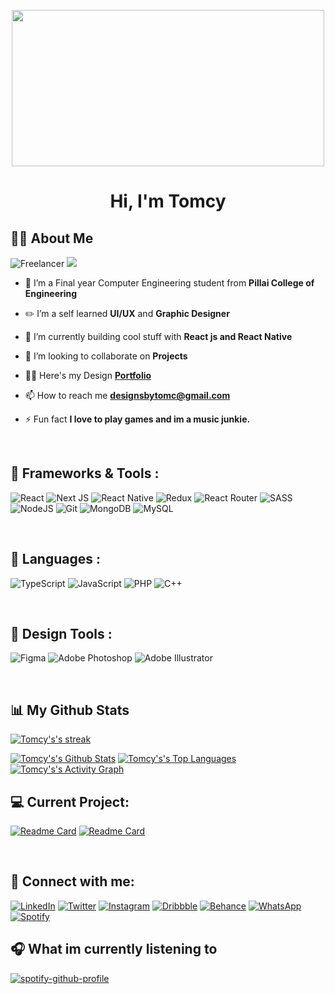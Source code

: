 <p align="center">
<img style="align-self:center"  height="250" width="500" src="https://i.pinimg.com/originals/c4/31/dd/c431dd7de99862ddb61c5d5f6d56041c.gif"/>
</p>

<h1 align="center">Hi, I'm Tomcy</h1>

## 🙋‍♂️ About Me
![Freelancer](https://img.shields.io/badge/Freelancer-29B2FE?style=for-the-badge&logo=Freelancer&logoColor=white)
![](https://komarev.com/ghpvc/?username=TomcyT&style=for-the-badge)

- 🔭 I’m a Final year Computer Engineering student from **Pillai College of Engineering**
- ✏️ I’m a self learned **UI/UX** and **Graphic Designer**

- 🌱 I’m currently building cool stuff with **React js and React Native**

- 👯 I’m looking to collaborate on **Projects**

- 👨‍💻 Here's my Design **[ Portfolio](https://www.behance.net/gallery/131279801/Design-Portfolio)**

- 📫 How to reach me **designsbytomc@gmail.com**

- ⚡ Fun fact **I love to play games and im a music junkie.**

<br>

## 🚀 Frameworks & Tools :
![React](https://img.shields.io/badge/react-%2320232a.svg?style=for-the-badge&logo=react&logoColor=%2361DAFB)
![Next JS](https://img.shields.io/badge/Next-black?style=for-the-badge&logo=next.js&logoColor=white)
![React Native](https://img.shields.io/badge/react_native-%2320232a.svg?style=for-the-badge&logo=react&logoColor=%2361DAFB)
![Redux](https://img.shields.io/badge/redux-%23593d88.svg?style=for-the-badge&logo=redux&logoColor=white)
![React Router](https://img.shields.io/badge/React_Router-CA4245?style=for-the-badge&logo=react-router&logoColor=white)
![SASS](https://img.shields.io/badge/SASS-hotpink.svg?style=for-the-badge&logo=SASS&logoColor=white)
![NodeJS](https://img.shields.io/badge/node.js-6DA55F?style=for-the-badge&logo=node.js&logoColor=white)
![Git](https://img.shields.io/badge/git-%23F05033.svg?style=for-the-badge&logo=git&logoColor=white)
![MongoDB](https://img.shields.io/badge/MongoDB-%234ea94b.svg?style=for-the-badge&logo=mongodb&logoColor=white)
![MySQL](https://img.shields.io/badge/mysql-%2300f.svg?style=for-the-badge&logo=mysql&logoColor=white)

<br>

## 🚀 Languages :
![TypeScript](https://img.shields.io/badge/typescript-%23007ACC.svg?style=for-the-badge&logo=typescript&logoColor=white)
![JavaScript](https://img.shields.io/badge/javascript-%23323330.svg?style=for-the-badge&logo=javascript&logoColor=%23F7DF1E)
![PHP](https://img.shields.io/badge/php-%23777BB4.svg?style=for-the-badge&logo=php&logoColor=white)
![C++](https://img.shields.io/badge/c++-%2300599C.svg?style=for-the-badge&logo=c%2B%2B&logoColor=white)

<br/>

## 🚀 Design Tools :
![Figma](https://img.shields.io/badge/figma-%23F24E1E.svg?style=for-the-badge&logo=figma&logoColor=white)
![Adobe Photoshop](https://img.shields.io/badge/adobe%20photoshop-%2331A8FF.svg?style=for-the-badge&logo=adobe%20photoshop&logoColor=white)
![Adobe Illustrator](https://img.shields.io/badge/adobe%20illustrator-%23FF9A00.svg?style=for-the-badge&logo=adobe%20illustrator&logoColor=white)

<br/>


## 📊 My Github Stats

<p>
    <a href="https://github.com/TomcT/github-readme-streak-stats">
        <img title="🔥 Get streak stats for your profile at git.io/streak-stats" alt="Tomcy's's streak" src="https://github-readme-streak-stats.herokuapp.com/?user=TomcyT&theme=black-ice&hide_border=true&stroke=0000&background=060A0CD0"/>
    </a>
</p>
    <a href="https://github.com/TomcyT/github-readme-stats"><img alt="Tomcy's's Github Stats" src="https://github-readme-stats.vercel.app/api?username=TomcyT&show_icons=true&count_private=true&theme=react&hide_border=true&bg_color=060A0CD0" /></a>
  <a href="https://github.com/TomcyT/github-readme-stats"><img alt="Tomcy's's Top Languages" src="https://github-readme-stats.vercel.app/api/top-langs/?username=TomcyT&langs_count=8&count_private=true&layout=compact&theme=react&hide_border=true&bg_color=060A0CD0" /></a>
<a href="https://github.com/TomcyT/github-readme-activity-graph"><img alt="Tomcy's's Activity Graph" src="https://activity-graph.herokuapp.com/graph?username=TomcyT&bg_color=060A0CD0&color=5BCDEC&line=5BCDEC&point=FFFFFF&hide_border=true" /></a>

<br/>

## 💻 Current Project:

[![Readme Card](https://github-readme-stats.vercel.app/api/pin/?username=TomcyT&repo=react-qoutes-app&theme=vue&hide_border=true)](https://github.com/TomcyT/react-qoutes-app)
[![Readme Card](https://github-readme-stats.vercel.app/api/pin/?username=TomcyT&repo=react-ecommerce&theme=buefy&hide_border=true)](https://github.com/TomcyT/react-ecommerce)

<br>

## 📩 Connect with me:
<a href = "https://www.linkedin.com/in/tomcyt/">![LinkedIn](https://img.shields.io/badge/linkedin-%230077B5.svg?style=for-the-badge&logo=linkedin&logoColor=white)</a>
<a href = "https://twitter.com/Tomcy48">![Twitter](https://img.shields.io/badge/Twitter-%231DA1F2.svg?style=for-the-badge&logo=Twitter&logoColor=white)</a>
<a href = "https://www.instagram.com/tomc.designs/">![Instagram](https://img.shields.io/badge/Instagram-%23E4405F.svg?style=for-the-badge&logo=Instagram&logoColor=white)</a>
<a href="https://dribbble.com/Tomcy48">![Dribbble](https://img.shields.io/badge/Dribbble-EA4C89?style=for-the-badge&logo=dribbble&logoColor=white)</a>
<a href= "https://www.behance.net/tomcythomas">![Behance](https://img.shields.io/badge/Behance-1769ff?style=for-the-badge&logo=behance&logoColor=white)</a>
<a href = "https://wa.me/7208708451">![WhatsApp](https://img.shields.io/badge/WhatsApp-25D366?style=for-the-badge&logo=whatsapp&logoColor=white)</a>
[![Spotify](https://img.shields.io/badge/Spotify-1ED760?style=for-the-badge&logo=spotify&logoColor=white)](https://open.spotify.com/user/iv2zjklv39du7hm10ycipx4bw?si=6747b9439eb4468a)
<br/>

## 🎧 What im currently listening to
[![spotify-github-profile](https://spotify-github-profile.vercel.app/api/view?uid=iv2zjklv39du7hm10ycipx4bw&cover_image=true&theme=default&bar_color_cover=true)](https://spotify-github-profile.vercel.app/api/view?uid=iv2zjklv39du7hm10ycipx4bw&redirect=true)
